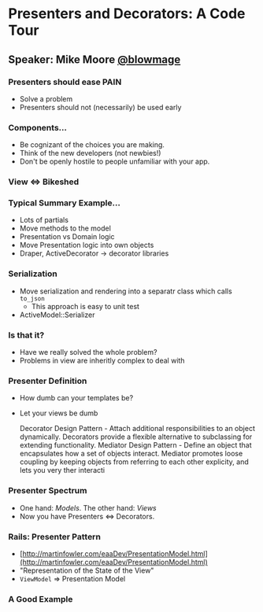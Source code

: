# Presenters and Decorators: A Code Tour

## Speaker: Mike Moore [@blowmage](http://twitter.com/blowmage)

### Presenters should ease __PAIN__

* Solve a problem
* Presenters should not (necessarily) be used early

### Components...

* Be cognizant of the choices you are making.
* Think of the new developers (not newbies!)
* Don't be openly hostile to people unfamiliar with your app.

### View <=> Bikeshed

### Typical Summary Example...

* Lots of partials
* Move methods to the model
* Presentation vs Domain logic
* Move Presentation logic into own objects
* Draper, ActiveDecorator -> decorator libraries

### Serialization

* Move serialization and rendering into a separatr class which calls `to_json`
  * This approach is easy to unit test
* ActiveModel::Serializer

### Is that it?

* Have we really solved the whole problem?
* Problems in view are inheritly complex to deal with

### Presenter Definition

* How dumb can your templates be?
* Let your views be dumb

    Decorator Design Pattern - Attach additional responsibilities to an object dynamically. Decorators provide a flexible alternative to subclassing for extending functionality.
    Mediator Design Pattern - Define an object that encapsulates how a set of objects interact. Mediator promotes loose coupling by keeping objects from referring to each other explicity, and lets you very ther interacti

### Presenter Spectrum

* One hand: _Models_. The other hand: _Views_
* Now you have Presenters <=> Decorators.

### Rails: Presenter Pattern

* [http://martinfowler.com/eaaDev/PresentationModel.html](http://martinfowler.com/eaaDev/PresentationModel.html)
* "Representation of the State of the View"
* `ViewModel` => Presentation Model

### A Good Example
